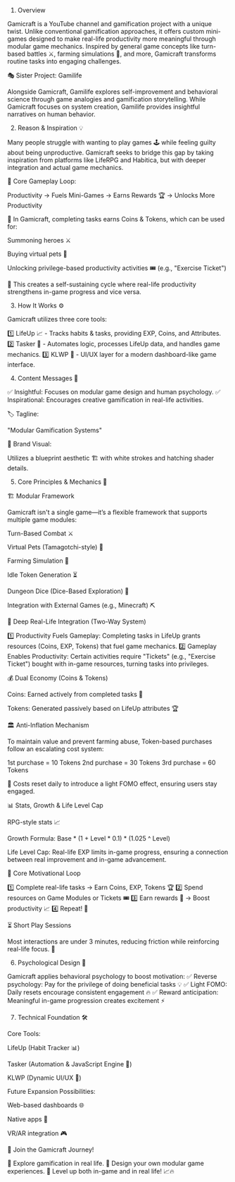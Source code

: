 1. Overview

Gamicraft is a YouTube channel and gamification project with a unique twist. Unlike conventional gamification approaches, it offers custom mini-games designed to make real-life productivity more meaningful through modular game mechanics. Inspired by general game concepts like turn-based battles ⚔️, farming simulations 🌱, and more, Gamicraft transforms routine tasks into engaging challenges.

🎭 Sister Project: Gamilife

Alongside Gamicraft, Gamilife explores self-improvement and behavioral science through game analogies and gamification storytelling. While Gamicraft focuses on system creation, Gamilife provides insightful narratives on human behavior.

2. Reason & Inspiration 💡

Many people struggle with wanting to play games 🕹️ while feeling guilty about being unproductive. Gamicraft seeks to bridge this gap by taking inspiration from platforms like LifeRPG and Habitica, but with deeper integration and actual game mechanics.

🔄 Core Gameplay Loop:

Productivity → Fuels Mini-Games → Earns Rewards 🏆 → Unlocks More Productivity

🔹 In Gamicraft, completing tasks earns Coins & Tokens, which can be used for:

Summoning heroes ⚔️

Buying virtual pets 🐾

Unlocking privilege-based productivity activities 🎟️ (e.g., "Exercise Ticket")

🔹 This creates a self-sustaining cycle where real-life productivity strengthens in-game progress and vice versa.

3. How It Works ⚙️

Gamicraft utilizes three core tools:

1️⃣ LifeUp 📈 - Tracks habits & tasks, providing EXP, Coins, and Attributes.
2️⃣ Tasker 🤖 - Automates logic, processes LifeUp data, and handles game mechanics.
3️⃣ KLWP 🎨 - UI/UX layer for a modern dashboard-like game interface.

4. Content Messages 🎤

✅ Insightful: Focuses on modular game design and human psychology.
✅ Inspirational: Encourages creative gamification in real-life activities.

🏷️ Tagline:

"Modular Gamification Systems"

🎨 Brand Visual:

Utilizes a blueprint aesthetic 🏗️ with white strokes and hatching shader details.

5. Core Principles & Mechanics 🎲

🏗️ Modular Framework

Gamicraft isn't a single game—it’s a flexible framework that supports multiple game modules:

Turn-Based Combat ⚔️

Virtual Pets (Tamagotchi-style) 🐾

Farming Simulation 🌱

Idle Token Generation ⏳

Dungeon Dice (Dice-Based Exploration) 🎲

Integration with External Games (e.g., Minecraft) ⛏️

🔄 Deep Real-Life Integration (Two-Way System)

1️⃣ Productivity Fuels Gameplay: Completing tasks in LifeUp grants resources (Coins, EXP, Tokens) that fuel game mechanics.
2️⃣ Gameplay Enables Productivity: Certain activities require "Tickets" (e.g., "Exercise Ticket") bought with in-game resources, turning tasks into privileges.

💰 Dual Economy (Coins & Tokens)

Coins: Earned actively from completed tasks 🎯

Tokens: Generated passively based on LifeUp attributes 🏆

🏛️ Anti-Inflation Mechanism

To maintain value and prevent farming abuse, Token-based purchases follow an escalating cost system:

1st purchase = 10 Tokens
2nd purchase = 30 Tokens
3rd purchase = 60 Tokens

🔹 Costs reset daily to introduce a light FOMO effect, ensuring users stay engaged.

📊 Stats, Growth & Life Level Cap

RPG-style stats 📈

Growth Formula: Base * (1 + Level * 0.1) * (1.025 ^ Level)

Life Level Cap: Real-life EXP limits in-game progress, ensuring a connection between real improvement and in-game advancement.

🎯 Core Motivational Loop

1️⃣ Complete real-life tasks → Earn Coins, EXP, Tokens 🏆
2️⃣ Spend resources on Game Modules or Tickets 🎟️
3️⃣ Earn rewards 🎁 → Boost productivity 📈
4️⃣ Repeat! 🔄

⏳ Short Play Sessions

Most interactions are under 3 minutes, reducing friction while reinforcing real-life focus. 📅

6. Psychological Design 🧠

Gamicraft applies behavioral psychology to boost motivation:
✅ Reverse psychology: Pay for the privilege of doing beneficial tasks 💡
✅ Light FOMO: Daily resets encourage consistent engagement 🔥
✅ Reward anticipation: Meaningful in-game progression creates excitement ⚡

7. Technical Foundation 🛠️

Core Tools:

LifeUp (Habit Tracker 📊)

Tasker (Automation & JavaScript Engine 🤖)

KLWP (Dynamic UI/UX 🎨)

Future Expansion Possibilities:

Web-based dashboards 🌐

Native apps 📱

VR/AR integration 🎮

🚀 Join the Gamicraft Journey!

🔹 Explore gamification in real life.
🔹 Design your own modular game experiences.
🔹 Level up both in-game and in real life! 📈🔥
